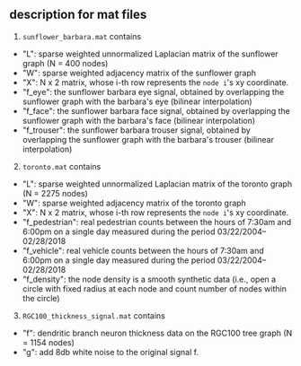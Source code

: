 ## description for mat files

1. `sunflower_barbara.mat` contains
  * "L": sparse weighted unnormalized Laplacian matrix of the sunflower graph (N = 400 nodes)
  * "W": sparse weighted adjacency matrix of the sunflower graph
  * "X": N x 2 matrix, whose i-th row represents the `node i`'s xy coordinate.
  * "f_eye": the sunflower barbara eye signal, obtained by overlapping the sunflower graph with the barbara's eye (bilinear interpolation)
  * "f_face": the sunflower barbara face signal, obtained by overlapping the sunflower graph with the barbara's face (bilinear interpolation)
  * "f_trouser": the sunflower barbara trouser signal, obtained by overlapping the sunflower graph with the barbara's trouser (bilinear interpolation)

2. `toronto.mat` contains
  * "L": sparse weighted unnormalized Laplacian matrix of the toronto graph (N = 2275 nodes)
  * "W": sparse weighted adjacency matrix of the toronto graph
  * "X": N x 2 matrix, whose i-th row represents the `node i`'s xy coordinate.
  * "f_pedestrian": real pedestrian counts between the hours of 7:30am and 6:00pm on a single day measured during the period 03/22/2004–02/28/2018
  * "f_vehicle": real vehicle counts between the hours of 7:30am and 6:00pm on a single day measured during the period 03/22/2004–02/28/2018
  * "f_density": the node density is a smooth synthetic data (i.e., open a circle with fixed radius at each node and count number of nodes within the circle)

3. `RGC100_thickness_signal.mat` contains
  * "f": dendritic branch neuron thickness data on the RGC100 tree graph (N = 1154 nodes)
  * "g": add 8db white noise to the original signal f.
